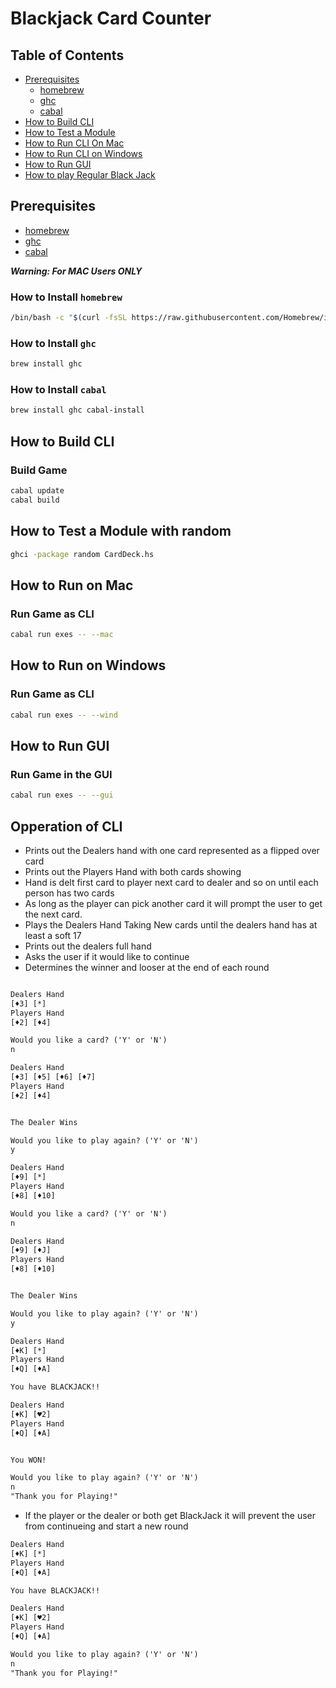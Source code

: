 # Blackjack Card Counter
## Table of Contents
- [Prerequisites](#prerequisites)
  - [homebrew](#how-to-install-homebrew)
  - [ghc](#how-to-install-ghc)
  - [cabal](#how-to-install-cabal)
- [How to Build CLI](#how-to-build-cli)
- [How to Test a Module](#how-to-test-a-module)
- [How to Run CLI On Mac](#how-to-run-on-mac)
- [How to Run CLI on Windows](#how-to-run-on-windows)
- [How to Run GUI](#how-to-run-gui)
- [How to play Regular Black Jack](#opperation-of-cli)

## Prerequisites 
  - [homebrew](#how-to-install-homebrew)
  - [ghc](#how-to-install-ghc)
  - [cabal](#how-to-install-cabal)

***Warning: For MAC Users ONLY***
### How to Install `homebrew`
```bash
/bin/bash -c "$(curl -fsSL https://raw.githubusercontent.com/Homebrew/install/HEAD/install.sh)"
```
### How to Install `ghc`
```bash
brew install ghc
```
### How to Install `cabal`
```bash
brew install ghc cabal-install
```

## How to Build CLI
### Build Game
```bash
cabal update
cabal build
```

## How to Test a Module with random
```bash
ghci -package random CardDeck.hs
```

## How to Run on Mac
### Run Game as CLI
```bash
cabal run exes -- --mac
```

## How to Run on Windows
### Run Game as CLI
```bash
cabal run exes -- --wind
```

## How to Run GUI
### Run Game in the GUI
```bash
cabal run exes -- --gui
```

## Opperation of CLI
- Prints out the Dealers hand with one card represented as a flipped over card
- Prints out the Players Hand with both cards showing
- Hand is delt first card to player next card to dealer and so on until each person has two cards
- As long as the player can pick another card it will prompt the user to get the next card.
- Plays the Dealers Hand Taking New cards until the dealers hand has at least a soft 17
- Prints out the dealers full hand
- Asks the user if it would like to continue
- Determines the winner and looser at the end of each round
```txt

Dealers Hand
[♦3] [*]
Players Hand
[♦2] [♦4] 

Would you like a card? ('Y' or 'N')
n

Dealers Hand
[♦3] [♦5] [♦6] [♦7] 
Players Hand
[♦2] [♦4] 


The Dealer Wins

Would you like to play again? ('Y' or 'N')
y

Dealers Hand
[♦9] [*]
Players Hand
[♦8] [♦10] 

Would you like a card? ('Y' or 'N')
n

Dealers Hand
[♦9] [♦J] 
Players Hand
[♦8] [♦10] 


The Dealer Wins

Would you like to play again? ('Y' or 'N')
y

Dealers Hand
[♦K] [*]
Players Hand
[♦Q] [♦A] 

You have BLACKJACK!!

Dealers Hand
[♦K] [♥2] 
Players Hand
[♦Q] [♦A] 


You WON!

Would you like to play again? ('Y' or 'N')
n
"Thank you for Playing!"
```
- If the player or the dealer or both get BlackJack it will prevent the user from continueing and start a new round
```txt
Dealers Hand
[♦K] [*]
Players Hand
[♦Q] [♦A] 

You have BLACKJACK!!

Dealers Hand
[♦K] [♥2] 
Players Hand
[♦Q] [♦A] 

Would you like to play again? ('Y' or 'N')
n
"Thank you for Playing!"
```